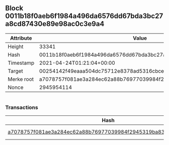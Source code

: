 ## Block 0011b18f0aeb6f1984a496da6576dd67bda3bc27a8cd87430e89e98ac0c3e9a4

Attribute | Value
--- | ---
Height | 33341
Hash | 0011b18f0aeb6f1984a496da6576dd67bda3bc27a8cd87430e89e98ac0c3e9a4
Timestamp | 2021-04-24T01:21:04+00:00
Target | 00254142f49eaaa504dc75712e8378ad5316cbcead634704b3734b6271167cc4
Merke root | a7078757f081ae3a284ec62a88b76977039984f2945319ba83e2d1a5904c781e
Nonce | 2945954114

```

```

### Transactions

Hash | Amount
--- | ---
[a7078757f081ae3a284ec62a88b76977039984f2945319ba83e2d1a5904c781e](a7078757f081ae3a284ec62a88b76977039984f2945319ba83e2d1a5904c781e.md) | 10.00000000 SKEPTI 
